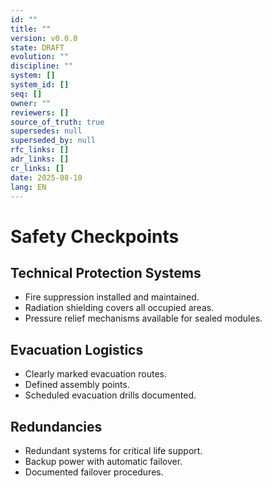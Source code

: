 ```yaml
---
id: ""
title: ""
version: v0.0.0
state: DRAFT
evolution: ""
discipline: ""
system: []
system_id: []
seq: []
owner: ""
reviewers: []
source_of_truth: true
supersedes: null
superseded_by: null
rfc_links: []
adr_links: []
cr_links: []
date: 2025-08-10
lang: EN
---
```


# Safety Checkpoints

## Technical Protection Systems
- Fire suppression installed and maintained.
- Radiation shielding covers all occupied areas.
- Pressure relief mechanisms available for sealed modules.

## Evacuation Logistics
- Clearly marked evacuation routes.
- Defined assembly points.
- Scheduled evacuation drills documented.

## Redundancies
- Redundant systems for critical life support.
- Backup power with automatic failover.
- Documented failover procedures.
